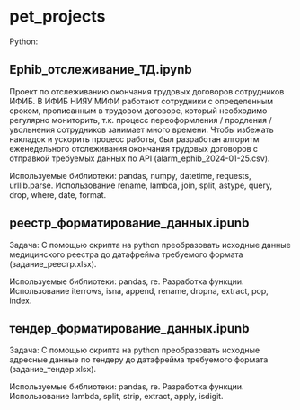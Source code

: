 # pet_projects

Python:

## Ephib_отслеживание_ТД.ipynb
Проект по отслеживанию окончания трудовых договоров сотрудников ИФИБ. В ИФИБ НИЯУ МИФИ работают сотрудники с определенным сроком, прописанным в трудовом договоре, который необходимо регулярно мониторить, т.к. процесс переоформления / продления / увольнения сотрудников занимает много времени. Чтобы избежать накладок и ускорить процесс работы, был разработан алгоритм еженедельного отслеживания окончания трудовых договоров с отправкой требуемых данных по API (alarm_ephib_2024-01-25.csv).

Используемые библиотеки: pandas, numpy, datetime, requests, urllib.parse. Использование rename, lambda, join, split, astype, query, drop, where, date, format.

## реестр_форматирование_данных.ipunb
Задача: С помощью скрипта на python преобразовать исходные данные медицинского реестра до датафрейма требуемого формата (задание_реестр.xlsx).

Используемые библиотеки: pandas, re. Разработка функции. Использование iterrows, isna, append, rename, dropna, extract, pop, index.

## тендер_форматирование_данных.ipunb
Задача: С помощью скрипта на python преобразовать исходные адресные данные по тендеру до датафрейма требуемого формата (задание_тендер.xlsx).

Используемые библиотеки: pandas, re. Разработка функции. Использование lambda, split, strip, extract, apply, isdigit.
